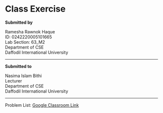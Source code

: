 # Class Exercise


**Submitted by**

Ramesha Rawnok Haque </br>
ID: 0242220005101665 </br>
Lab Section: 63_M2 </br>
Department of CSE</br>
Daffodil International University 

---

**Submitted to**

Nasima Islam Bithi</br>
Lecturer</br>
Department of CSE</br>
Daffodil International University

---
Problem List: [Google Classroom Link](https://classroom.google.com/c/Njk4Mzc1MTU1NTI3/p/NzM2MDc5MDMzNTg4)
